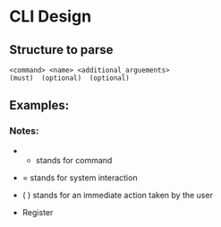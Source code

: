 # CLI Design
## Structure to parse
```shell
<command> <name> <additional_arguements>
(must)  (optional)  (optional)

```

## Examples:
### Notes:
- -    stands for command
- =    stands for system interaction
- ( )  stands for an immediate action taken by the user
    
- Register
